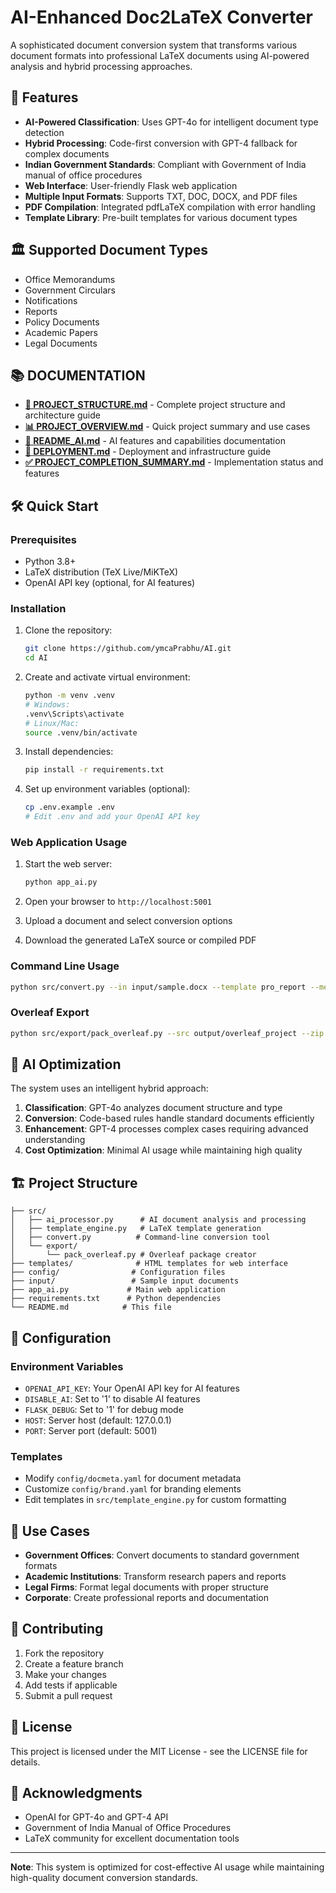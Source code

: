 # AI-Enhanced Doc2LaTeX Converter

A sophisticated document conversion system that transforms various document formats into professional LaTeX documents using AI-powered analysis and hybrid processing approaches.

## 🚀 Features

- **AI-Powered Classification**: Uses GPT-4o for intelligent document type detection
- **Hybrid Processing**: Code-first conversion with GPT-4 fallback for complex documents
- **Indian Government Standards**: Compliant with Government of India manual of office procedures
- **Web Interface**: User-friendly Flask web application
- **Multiple Input Formats**: Supports TXT, DOC, DOCX, and PDF files
- **PDF Compilation**: Integrated pdfLaTeX compilation with error handling
- **Template Library**: Pre-built templates for various document types

## 🏛️ Supported Document Types

- Office Memorandums
- Government Circulars
- Notifications
- Reports
- Policy Documents
- Academic Papers
- Legal Documents

## 📚 **DOCUMENTATION**

- **[📁 PROJECT_STRUCTURE.md](PROJECT_STRUCTURE.md)** - Complete project structure and architecture guide
- **[📊 PROJECT_OVERVIEW.md](PROJECT_OVERVIEW.md)** - Quick project summary and use cases  
- **[🤖 README_AI.md](README_AI.md)** - AI features and capabilities documentation
- **[🚀 DEPLOYMENT.md](DEPLOYMENT.md)** - Deployment and infrastructure guide
- **[✅ PROJECT_COMPLETION_SUMMARY.md](PROJECT_COMPLETION_SUMMARY.md)** - Implementation status and features

## 🛠️ Quick Start

### Prerequisites
- Python 3.8+
- LaTeX distribution (TeX Live/MiKTeX)
- OpenAI API key (optional, for AI features)

### Installation
1. Clone the repository:
   ```bash
   git clone https://github.com/ymcaPrabhu/AI.git
   cd AI
   ```

2. Create and activate virtual environment:
   ```bash
   python -m venv .venv
   # Windows:
   .venv\Scripts\activate
   # Linux/Mac:
   source .venv/bin/activate
   ```

3. Install dependencies:
   ```bash
   pip install -r requirements.txt
   ```

4. Set up environment variables (optional):
   ```bash
   cp .env.example .env
   # Edit .env and add your OpenAI API key
   ```

### Web Application Usage
1. Start the web server:
   ```bash
   python app_ai.py
   ```

2. Open your browser to `http://localhost:5001`

3. Upload a document and select conversion options

4. Download the generated LaTeX source or compiled PDF

### Command Line Usage
```bash
python src/convert.py --in input/sample.docx --template pro_report --meta config/docmeta.yaml --brand config/brand.yaml --out output/overleaf_project --build
```

### Overleaf Export
```bash
python src/export/pack_overleaf.py --src output/overleaf_project --zip output/overleaf_project.zip
```

## 🤖 AI Optimization

The system uses an intelligent hybrid approach:

1. **Classification**: GPT-4o analyzes document structure and type
2. **Conversion**: Code-based rules handle standard documents efficiently
3. **Enhancement**: GPT-4 processes complex cases requiring advanced understanding
4. **Cost Optimization**: Minimal AI usage while maintaining high quality

## 🏗️ Project Structure

```
├── src/
│   ├── ai_processor.py      # AI document analysis and processing
│   ├── template_engine.py   # LaTeX template generation
│   ├── convert.py          # Command-line conversion tool
│   └── export/
│       └── pack_overleaf.py # Overleaf package creator
├── templates/              # HTML templates for web interface
├── config/                # Configuration files
├── input/                 # Sample input documents
├── app_ai.py             # Main web application
├── requirements.txt      # Python dependencies
└── README.md            # This file
```

## 🔧 Configuration

### Environment Variables
- `OPENAI_API_KEY`: Your OpenAI API key for AI features
- `DISABLE_AI`: Set to '1' to disable AI features
- `FLASK_DEBUG`: Set to '1' for debug mode
- `HOST`: Server host (default: 127.0.0.1)
- `PORT`: Server port (default: 5001)

### Templates
- Modify `config/docmeta.yaml` for document metadata
- Customize `config/brand.yaml` for branding elements
- Edit templates in `src/template_engine.py` for custom formatting

## 🎯 Use Cases

- **Government Offices**: Convert documents to standard government formats
- **Academic Institutions**: Transform research papers and reports
- **Legal Firms**: Format legal documents with proper structure
- **Corporate**: Create professional reports and documentation

## 🤝 Contributing

1. Fork the repository
2. Create a feature branch
3. Make your changes
4. Add tests if applicable
5. Submit a pull request

## 📄 License

This project is licensed under the MIT License - see the LICENSE file for details.

## 🙏 Acknowledgments

- OpenAI for GPT-4o and GPT-4 API
- Government of India Manual of Office Procedures
- LaTeX community for excellent documentation tools

---

**Note**: This system is optimized for cost-effective AI usage while maintaining high-quality document conversion standards.
